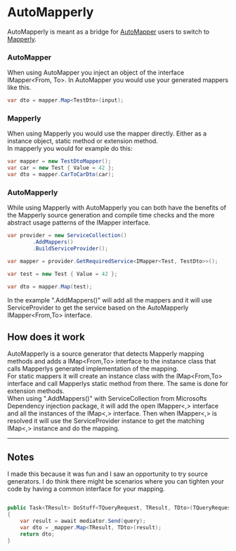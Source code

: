 # AutoMapperly
AutoMapperly is meant as a bridge for [AutoMapper](https://github.com/LuckyPennySoftware/AutoMapper) users to switch to [Mapperly](https://github.com/riok/mapperly).

### AutoMapper
When using AutoMapper you inject an object of the interface IMapper<From, To>. In AutoMapper you would use your generated mappers like this.
``````csharp
var dto = mapper.Map<TestDto>(input);
``````
### Mapperly
When using Mapperly you would use the mapper directly. Either as a instance object, static method or extension method.  
In mapperly you would for example do this:
``````csharp
var mapper = new TestDtoMapper();
var car = new Test { Value = 42 };
var dto = mapper.CarToCarDto(car);
``````
### AutoMapperly 
While using Mapperly with AutoMapperly you can both have the benefits of the Mapperly source generation and compile time checks and the more abstract usage patterns of the IMapper interface.
``````csharp
var provider = new ServiceCollection()
        .AddMappers()
        .BuildServiceProvider();

var mapper = provider.GetRequiredService<IMapper<Test, TestDto>>();

var test = new Test { Value = 42 };

var dto = mapper.Map(test);
``````
In the example ".AddMappers()" will add all the mappers and it will use ServiceProvider to get the service based on the AutoMapperly IMapper<From,To> interface.

## How does it work
AutoMapperly is a source generator that detects Mapperly mapping methods and adds a IMap<From,To> interface to the instance class that calls Mapperlys generated implementation of the mapping.  
For static mappers it will create an instance class with the IMap<From,To> interface and call Mapperlys static method from there.
The same is done for extension methods.  
When using ".AddMappers()" with ServiceCollection from Microsofts Dependency injection package, it will add the open IMapper<,> interface and all the instances of the IMap<,> interface. Then when IMapper<,> is resolved it will use the ServiceProvider instance to get the matching IMap<,> instance and do the mapping.  

---
## Notes
I made this because it was fun and I saw an opportunity to try source generators. I do think there might be scenarios where you can tighten your code by having a common interface for your mapping.

```csharp

public Task<TResult> DoStuff<TQueryRequest, TResult, TDto>(TQueryRequest query)
{
    var result = await mediator.Send(query);
    var dto = _mapper.Map<TResult, TDto>(result);
    return dto;
}

```